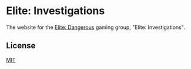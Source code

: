 # Elite: Investigations

The website for the [Elite: Dangerous][elite] gaming group, "Elite: Investigations".

[elite]: https://www.elitedangerous.com

## License

[MIT](LICENSE.md)
